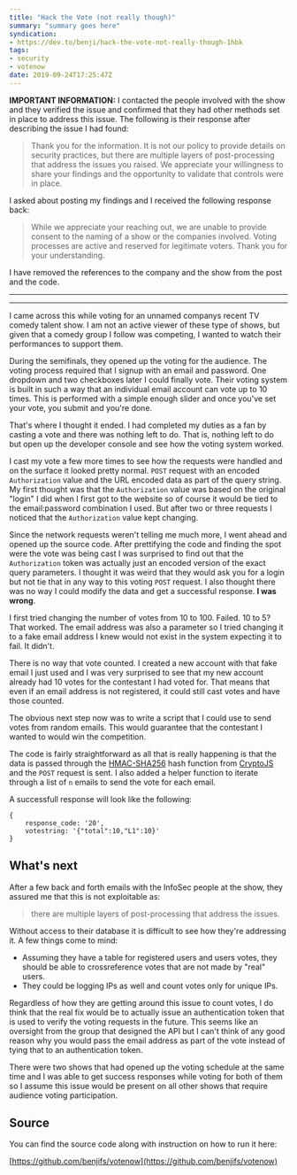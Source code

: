 ```yaml
---
title: "Hack the Vote (not really though)"
summary: "summary goes here"
syndication:
- https://dev.to/benji/hack-the-vote-not-really-though-1hbk
tags:
- security
- votenow
date: 2019-09-24T17:25:47Z
---
```

**IMPORTANT INFORMATION:** I contacted the people involved with the show and they verified the issue and confirmed that they had other methods set in place to address this issue. The following is their response after describing the issue I had found:

>Thank you for the information. It is not our policy to provide details on security practices, but there are multiple layers of post-processing that address the issues you raised. We appreciate your willingness to share your findings and the opportunity to validate that controls were in place.

I asked about posting my findings and I received the following response back:

>While we appreciate your reaching out, we are unable to provide consent to the naming of a show or the companies involved. Voting processes are active and reserved for legitimate voters.  Thank you for your understanding.

I have removed the references to the company and the show from the post and the code.

----

---

I came across this while voting for an unnamed companys recent TV comedy talent show. I am not an active viewer of these type of shows, but given that a comedy group I follow was competing, I wanted to watch their performances to support them.

During the semifinals, they opened up the voting for the audience. The voting process required that I signup with an email and password. One dropdown and two checkboxes later I could finally vote. Their voting system is built in such a way that an individual email account can vote up to 10 times. This is performed with a simple enough slider and once you've set your vote, you submit and you're done.

That's where I thought it ended. I had completed my duties as a fan by casting a vote and there was nothing left to do. That is, nothing left to do but open up the developer console and see how the voting system worked.

I cast my vote a few more times to see how the requests were handled and on the surface it looked pretty normal. `POST` request with an encoded `Authorization` value and the URL encoded data as part of the query string. My first thought was that the `Authorization` value was based on the original "login" I did when I first got to the website so of course it would be tied to the email:password combination I used. But after two or three requests I noticed that the `Authorization` value kept changing.

Since the network requests weren't telling me much more, I went ahead and opened up the source code. After prettifying the code and finding the spot were the vote was being cast I was surprised to find out that the `Authorization` token was actually just an encoded version of the exact query parameters. I thought it was weird that they would ask you for a login but not tie that in any way to this voting `POST` request. I also thought there was no way I could modify the data and get a successful response. **I was wrong**.

I first tried changing the number of votes from 10 to 100. Failed. 10 to 5? That worked. The email address was also a parameter so I tried changing it to a fake email address I knew would not exist in the system expecting it to fail. It didn't. 

There is no way that vote counted. I created a new account with that fake email I just used and I was very surprised to see that my new account already had 10 votes for the contestant I had voted for. That means that even if an email address is not registered, it could still cast votes and have those counted.

The obvious next step now was to write a script that I could use to send votes from random emails. This would guarantee that the contestant I wanted to would win the competition.

The code is fairly straightforward as all that is really happening is that the data is passed through the [HMAC-SHA256](https://en.wikipedia.org/wiki/HMAC) hash function from [CryptoJS](https://github.com/brix/crypto-js) and the `POST` request is sent. I also added a helper function to iterate through a list of `n` emails to send the vote for each email.

A successfull response will look like the following:

```
{
    response_code: '20',
    votestring: '{"total":10,"L1":10}'
}
```
## What's next

After a few back and forth emails with the InfoSec people at the show, they assured me that this is not exploitable as:
> there are multiple layers of post-processing that address the issues.

Without access to their database it is difficult to see how they're addressing it. A few things come to mind:

* Assuming they have a table for registered users and users votes, they should be able to crossreference votes that are not made by "real" users.
* They could be logging IPs as well and count votes only for unique IPs.

Regardless of how they are getting around this issue to count votes, I do think that the real fix would be to actually issue an authentication token that is used to verify the voting requests in the future. This seems like an oversight from the group that designed the API but I can't think of any good reason why you would pass the email address as part of the vote instead of tying that to an authentication token.

There were two shows that had opened up the voting schedule at the same time and I was able to get success responses while voting for both of them so I assume this issue would be present on all other shows that require audience voting participation.

## Source

You can find the source code along with instruction on how to run it here:

[https://github.com/benjifs/votenow](https://github.com/benjifs/votenow)

